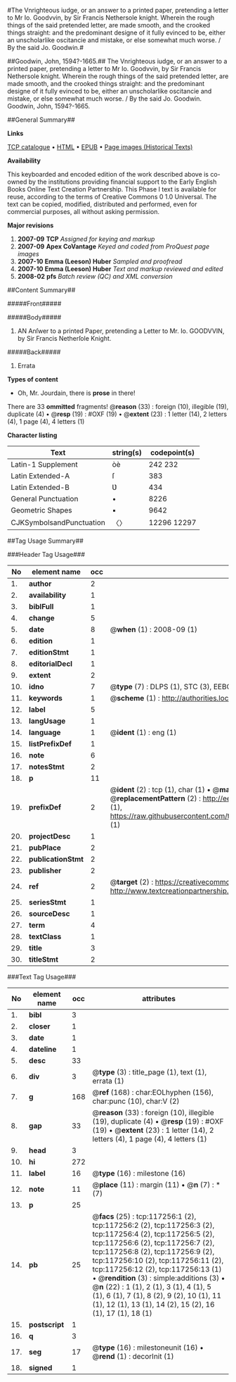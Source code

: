 #The Vnrighteous iudge, or an answer to a printed paper, pretending a letter to Mr Io. Goodvvin, by Sir Francis Nethersole knight. Wherein the rough things of the said pretended letter, are made smooth, and the crooked things straight: and the predominant designe of it fully evinced to be, either an unscholarlike oscitancie and mistake, or else somewhat much worse. / By the said Jo. Goodwin.#

##Goodwin, John, 1594?-1665.##
The Vnrighteous iudge, or an answer to a printed paper, pretending a letter to Mr Io. Goodvvin, by Sir Francis Nethersole knight. Wherein the rough things of the said pretended letter, are made smooth, and the crooked things straight: and the predominant designe of it fully evinced to be, either an unscholarlike oscitancie and mistake, or else somewhat much worse. / By the said Jo. Goodwin.
Goodwin, John, 1594?-1665.

##General Summary##

**Links**

[TCP catalogue](http://www.ota.ox.ac.uk/tcp/)  • 
[HTML](http://tei.it.ox.ac.uk/tcp/Texts-HTML/free/A85/A85402.html)  • 
[EPUB](http://tei.it.ox.ac.uk/tcp/Texts-EPUB/free/A85/A85402.epub) • 
[Page images (Historical Texts)](https://data.historicaltexts.jisc.ac.uk/view?pubId=eebo-99865023e&pageId=eebo-99865023e-117256-1)

**Availability**

This keyboarded and encoded edition of the
	       work described above is co-owned by the institutions
	       providing financial support to the Early English Books
	       Online Text Creation Partnership. This Phase I text is
	       available for reuse, according to the terms of Creative
	       Commons 0 1.0 Universal. The text can be copied,
	       modified, distributed and performed, even for
	       commercial purposes, all without asking permission.

**Major revisions**

1. __2007-09__ __TCP__ *Assigned for keying and markup*
1. __2007-09__ __Apex CoVantage__ *Keyed and coded from ProQuest page images*
1. __2007-10__ __Emma (Leeson) Huber__ *Sampled and proofread*
1. __2007-10__ __Emma (Leeson) Huber__ *Text and markup reviewed and edited*
1. __2008-02__ __pfs__ *Batch review (QC) and XML conversion*

##Content Summary##

#####Front#####

#####Body#####

1. AN Anſwer to a printed Paper, pretending a Letter to Mr. Io. GOODVVIN, by Sir Francis Netherſole Knight.

#####Back#####

1. Errata

**Types of content**

  * Oh, Mr. Jourdain, there is **prose** in there!

There are 33 **ommitted** fragments! 
 @__reason__ (33) : foreign (10), illegible (19), duplicate (4)  •  @__resp__ (19) : #OXF (19)  •  @__extent__ (23) : 1 letter (14), 2 letters (4), 1 page (4), 4 letters (1)

**Character listing**


|Text|string(s)|codepoint(s)|
|---|---|---|
|Latin-1 Supplement|òè|242 232|
|Latin Extended-A|ſ|383|
|Latin Extended-B|Ʋ|434|
|General Punctuation|•|8226|
|Geometric Shapes|▪|9642|
|CJKSymbolsandPunctuation|〈〉|12296 12297|

##Tag Usage Summary##

###Header Tag Usage###

|No|element name|occ|attributes|
|---|---|---|---|
|1.|__author__|2||
|2.|__availability__|1||
|3.|__biblFull__|1||
|4.|__change__|5||
|5.|__date__|8| @__when__ (1) : 2008-09 (1)|
|6.|__edition__|1||
|7.|__editionStmt__|1||
|8.|__editorialDecl__|1||
|9.|__extent__|2||
|10.|__idno__|7| @__type__ (7) : DLPS (1), STC (3), EEBO-CITATION (1), PROQUEST (1), VID (1)|
|11.|__keywords__|1| @__scheme__ (1) : http://authorities.loc.gov/ (1)|
|12.|__label__|5||
|13.|__langUsage__|1||
|14.|__language__|1| @__ident__ (1) : eng (1)|
|15.|__listPrefixDef__|1||
|16.|__note__|6||
|17.|__notesStmt__|2||
|18.|__p__|11||
|19.|__prefixDef__|2| @__ident__ (2) : tcp (1), char (1)  •  @__matchPattern__ (2) : ([0-9\-]+):([0-9IVX]+) (1), (.+) (1)  •  @__replacementPattern__ (2) : http://eebo.chadwyck.com/downloadtiff?vid=$1&page=$2 (1), https://raw.githubusercontent.com/textcreationpartnership/Texts/master/tcpchars.xml#$1 (1)|
|20.|__projectDesc__|1||
|21.|__pubPlace__|2||
|22.|__publicationStmt__|2||
|23.|__publisher__|2||
|24.|__ref__|2| @__target__ (2) : https://creativecommons.org/publicdomain/zero/1.0/ (1), http://www.textcreationpartnership.org/docs/. (1)|
|25.|__seriesStmt__|1||
|26.|__sourceDesc__|1||
|27.|__term__|4||
|28.|__textClass__|1||
|29.|__title__|3||
|30.|__titleStmt__|2||


###Text Tag Usage###

|No|element name|occ|attributes|
|---|---|---|---|
|1.|__bibl__|3||
|2.|__closer__|1||
|3.|__date__|1||
|4.|__dateline__|1||
|5.|__desc__|33||
|6.|__div__|3| @__type__ (3) : title_page (1), text (1), errata (1)|
|7.|__g__|168| @__ref__ (168) : char:EOLhyphen (156), char:punc (10), char:V (2)|
|8.|__gap__|33| @__reason__ (33) : foreign (10), illegible (19), duplicate (4)  •  @__resp__ (19) : #OXF (19)  •  @__extent__ (23) : 1 letter (14), 2 letters (4), 1 page (4), 4 letters (1)|
|9.|__head__|3||
|10.|__hi__|272||
|11.|__label__|16| @__type__ (16) : milestone (16)|
|12.|__note__|11| @__place__ (11) : margin (11)  •  @__n__ (7) : * (7)|
|13.|__p__|25||
|14.|__pb__|25| @__facs__ (25) : tcp:117256:1 (2), tcp:117256:2 (2), tcp:117256:3 (2), tcp:117256:4 (2), tcp:117256:5 (2), tcp:117256:6 (2), tcp:117256:7 (2), tcp:117256:8 (2), tcp:117256:9 (2), tcp:117256:10 (2), tcp:117256:11 (2), tcp:117256:12 (2), tcp:117256:13 (1)  •  @__rendition__ (3) : simple:additions (3)  •  @__n__ (22) : 1 (1), 2 (1), 3 (1), 4 (1), 5 (1), 6 (1), 7 (1), 8 (2), 9 (2), 10 (1), 11 (1), 12 (1), 13 (1), 14 (2), 15 (2), 16 (1), 17 (1), 18 (1)|
|15.|__postscript__|1||
|16.|__q__|3||
|17.|__seg__|17| @__type__ (16) : milestoneunit (16)  •  @__rend__ (1) : decorInit (1)|
|18.|__signed__|1||
